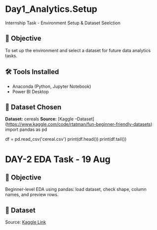 # Day1_Analytics.Setup
Internship Task - Environment Setup & Dataset Seelction
## 📘 Objective
To set up the environment and select a dataset for
future data analytics tasks.
## 🛠 Tools Installed
- Anaconda (Python, Jupyter Notebook)
- Power BI Desktop
## 📂 Dataset Chosen
**Dataset:** cereals
**Source:** [Kaggle –Dataset]
(https://www.kaggle.com/code/rtatman/fun-beginner-friendly-datasets)
import pandas as pd

df = pd.read_csv('cereal.csv')
print(df.head())
print(df.tail())
# DAY-2 EDA Task - 19 Aug
## 📘 Objective
Beginner-level EDA using pandas: load dataset, check shape, column names, and
preview rows.
## 📂 Dataset
Source: [Kaggle
Link](https://www.kaggle.com/datasets/crawford/80-cereals)
